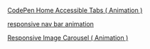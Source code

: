 
[CodePen Home Accessible Tabs ( Animation )](https://codepen.io/noirsociety/pen/abXNVPB)

[responsive nav bar animation](https://codepen.io/JulienKoidja/pen/KojPvB)

[Responsive Image Carousel ( Animation ) ](https://codepen.io/noirsociety/pen/ZEwLGXB)